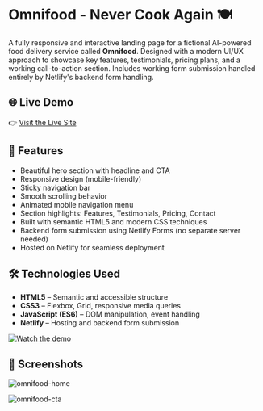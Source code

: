 # Omnifood - Never Cook Again 🍽️

A fully responsive and interactive landing page for a fictional AI-powered food delivery service called **Omnifood**. Designed with a modern UI/UX approach to showcase key features, testimonials, pricing plans, and a working call-to-action section. Includes working form submission handled entirely by Netlify's backend form handling.

## 🌐 Live Demo

👉 [Visit the Live Site](https://omnifood-heta.netlify.app/)

## 🚀 Features

- Beautiful hero section with headline and CTA
- Responsive design (mobile-friendly)
- Sticky navigation bar
- Smooth scrolling behavior
- Animated mobile navigation menu
- Section highlights: Features, Testimonials, Pricing, Contact
- Built with semantic HTML5 and modern CSS techniques
- Backend form submission using Netlify Forms (no separate server needed)
- Hosted on Netlify for seamless deployment

## 🛠️ Technologies Used

- **HTML5** – Semantic and accessible structure
- **CSS3** – Flexbox, Grid, responsive media queries
- **JavaScript (ES6)** – DOM manipulation, event handling
- **Netlify** – Hosting and backend form submission


[![Watch the demo](https://img.youtube.com/vi/RwQor_o5UNw/maxresdefault.jpg)](https://youtu.be/RwQor_o5UNw)


## 📸 Screenshots

![omnifood-home](https://github.com/user-attachments/assets/26ac340b-e69d-4ebd-b359-2228f132a622)


![omnifood-cta](https://github.com/user-attachments/assets/1706e837-22df-41cc-9193-d3fa6d3ee642)
